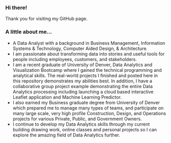 ###  Hi there!   
Thank you for visiting my GitHub page.   
###  A little about me...
  - A Data Analyst with a background in Business Management,  Information Systems & Technology, Computer Aided Design, & Architecture.  
  - I am passionate about transforming data into stories and useful tools for people including employees, customers, and stakeholders.   
  - I am a recent graduate of University of Denver, Data Analytics and Visualization Bootcamp where I gained the technical programming and analytical skills.  The real-world projects I finished and posted here in this repository demonstrates my abilities best.  In addition, I have a collaborative group project example demonstrating the entire Data Analytics processing including launching a cloud based interactive Leaflet application and Machine Learning Predictor. 
  - I also earned my Business graduate degree from University of Denver which prepared me to manage many types of teams, and participate on many large scale, very high profile Construction, Design, and Operations projects for various Private, Public, and Government Owners.         
  - I continue to develop my Data Analytics skills through my current building drawing work, online classes and personal projects so I can explore the amazing field of Data Analytics further.    
